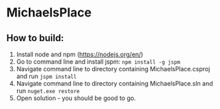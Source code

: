 # MichaelsPlace

How to build:
-----------

1. Install node and npm (https://nodejs.org/en/)
2. Go to command line and install jspm: `npm install -g jspm`
3. Navigate command line to directory containing MichaelsPlace.csproj and run `jspm install`
4. Navigate command line to directory containing MichaelsPlace.sln and run `nuget.exe restore`
5. Open solution - you should be good to go.

